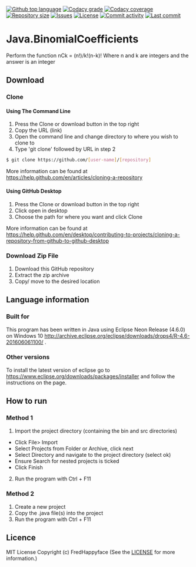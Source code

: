 <p float="left">
<a href="../../"><img src="https://img.shields.io/github/languages/top/FredHappyface/Java.BinomialCoefficients.svg?style=flat-square" alt="Github top language"></a>
<a href="https://www.codacy.com/manual/FredHappyface/Java.BinomialCoefficients"><img src="https://img.shields.io/codacy/grade/c46b9b70de604954a5e7ac7e5df312b1.svg?style=flat-square" alt="Codacy grade"></a>
<a href="https://www.codacy.com/manual/FredHappyface/Java.BinomialCoefficients"><img src="https://img.shields.io/codacy/coverage/c46b9b70de604954a5e7ac7e5df312b1.svg?style=flat-square" alt="Codacy coverage"></a>
<a href="../../"><img src="https://img.shields.io/github/repo-size/FredHappyface/Java.BinomialCoefficients.svg?style=flat-square" alt="Repository size"></a>
<a href="../../issues"><img src="https://img.shields.io/github/issues/FredHappyface/Java.BinomialCoefficients.svg?style=flat-square" alt="Issues"></a>
<a href="/LICENSE.md"><img src="https://img.shields.io/github/license/FredHappyface/Java.BinomialCoefficients.svg?style=flat-square" alt="License"></a>
<a href="../../commits/master"><img src="https://img.shields.io/github/commit-activity/m/FredHappyface/Java.BinomialCoefficients.svg?style=flat-square" alt="Commit activity"></a>
<a href="../../commits/master"><img src="https://img.shields.io/github/last-commit/FredHappyface/Java.BinomialCoefficients.svg?style=flat-square" alt="Last commit"></a>
</p>


# Java.BinomialCoefficients


Perform the function nCk = (n!)/k!(n-k)! Where n and k are integers and the answer is an integer


## Download
### Clone
#### Using The Command Line
1. Press the Clone or download button in the top right
2. Copy the URL (link)
3. Open the command line and change directory to where you wish to clone to
4. Type 'git clone' followed by URL in step 2
```bash
$ git clone https://github.com/[user-name]/[repository]
```

More information can be found at
<https://help.github.com/en/articles/cloning-a-repository>

#### Using GitHub Desktop
1. Press the Clone or download button in the top right
2. Click open in desktop
3. Choose the path for where you want and click Clone

More information can be found at
<https://help.github.com/en/desktop/contributing-to-projects/cloning-a-repository-from-github-to-github-desktop>

### Download Zip File

1. Download this GitHub repository
2. Extract the zip archive
3. Copy/ move to the desired location


## Language information
### Built for
This program has been written in Java using Eclipse Neon Release (4.6.0) on
Windows 10
<http://archive.eclipse.org/eclipse/downloads/drops4/R-4.6-201606061100/> .
### Other versions
To install the latest version of eclipse go to
<https://www.eclipse.org/downloads/packages/installer> and follow the
instructions on the page.
## How to run
### Method 1
1. Import the project directory (containing the bin and src directories)
- Click File> Import
- Select Projects from Folder or Archive, click next
- Select Directory and navigate to the project directory (select ok)
- Ensure Search for nested projects is ticked
- Click Finish
2. Run the program with Ctrl + F11

### Method 2
1. Create a new project
2. Copy the .java file(s) into the project
3. Run the program with Ctrl + F11



## Licence
MIT License
Copyright (c) FredHappyface
(See the [LICENSE](/LICENSE.md) for more information.)
